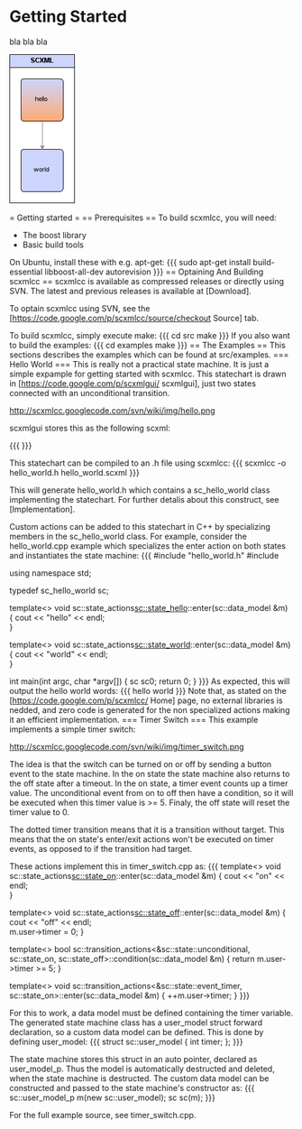 # Getting Started

bla bla bla

![My image](hello.png)

= Getting started =
== Prerequisites ==
To build scxmlcc, you will need:
 * The boost library
 * Basic build tools

On Ubuntu, install these with e.g. apt-get:
{{{
sudo apt-get install build-essential libboost-all-dev autorevision
}}}
== Optaining And Building scxmlcc ==
scxmlcc is available as compressed releases or directly using SVN. The latest and previous releases is available at [Download].

To optain scxmlcc using SVN, see the [https://code.google.com/p/scxmlcc/source/checkout Source] tab.

To build scxmlcc, simply execute make:
{{{
cd src
make
}}}
If you also want to build the examples:
{{{
cd examples
make
}}}
== The Examples ==
This sections describes the examples which can be found at src/examples.
=== Hello World ===
This is really not a practical state machine. It is just a simple expample for getting started with scxmlcc. This statechart is drawn in [https://code.google.com/p/scxmlgui/ scxmlgui], just two states connected with an unconditional transition. 

http://scxmlcc.googlecode.com/svn/wiki/img/hello.png

scxmlgui stores this as the following scxml:

{{{
<scxml initial="hello" version="0.9" xmlns="http://www.w3.org/2005/07/scxml">
 <state id="hello">
  <transition target="world"></transition>
 </state>
 <state id="world"></state>
</scxml>
}}}

This statechart can be compiled to an .h file using scxmlcc:
{{{
scxmlcc -o hello_world.h hello_world.scxml
}}}

This will generate hello_world.h which contains a sc_hello_world class implementing the statechart. For further detalis about this construct, see [Implementation].

Custom actions can be added to this statechart in C++ by specializing members in the sc_hello_world class. For example, consider the hello_world.cpp example which specializes the enter action on both states and instantiates the state machine:
{{{
#include "hello_world.h"
#include <iostream>

using namespace std;

typedef sc_hello_world sc;

template<> void sc::state_actions<sc::state_hello>::enter(sc::data_model &m)
{
	cout << "hello" << endl;	
}

template<> void sc::state_actions<sc::state_world>::enter(sc::data_model &m)
{
	cout << "world" << endl;	
}

int main(int argc, char *argv[])
{
	sc sc0;
	return 0;
}
}}}
As expected, this will output the hello world words:
{{{
hello
world
}}}
Note that, as stated on the [https://code.google.com/p/scxmlcc/ Home] page, no external libraries is nedded, and zero code is generated for the non specialized actions making it an efficient implementation.
=== Timer Switch ===
This example implements a simple timer switch:

http://scxmlcc.googlecode.com/svn/wiki/img/timer_switch.png

The idea is that the switch can be turned on or off by sending a button event to the state machine. In the on state the state machine also returns to the off state after a timeout. 
In the on state, a timer event counts up a timer value. The unconditional event from on to off then have a condition, so it will be executed when this timer value is >= 5. Finaly, the off state will reset the timer value to 0.

The dotted timer transition means that it is a transition without target. This means that the on state's enter/exit actions won't be executed on timer events, as opposed to if the transition had target.

These actions implement this in timer_switch.cpp as:
{{{
template<> void sc::state_actions<sc::state_on>::enter(sc::data_model &m)
{
	cout << "on" << endl;	
}

template<> void sc::state_actions<sc::state_off>::enter(sc::data_model &m)
{
	cout << "off" << endl;	
	m.user->timer = 0;
}

template<> bool sc::transition_actions<&sc::state::unconditional, sc::state_on, sc::state_off>::condition(sc::data_model &m)
{
	return m.user->timer >= 5;
}

template<> void sc::transition_actions<&sc::state::event_timer, sc::state_on>::enter(sc::data_model &m)
{
	++m.user->timer;
}
}}}

For this to work, a data model must be defined containing the timer variable. The generated state machine class has a user_model struct forward declaration, so a custom data model can be defined. This is done by defining user_model:
{{{
struct sc::user_model 
{
	int timer;
};
}}}

The state machine stores this struct in an auto pointer, declared as user_model_p. Thus the model is automatically destructed and deleted, when the state machine is destructed. The custom data model can be constructed and passed to the state machine's constructor as:
{{{
sc::user_model_p m(new sc::user_model);
sc sc(m);
}}}

For the full example source, see timer_switch.cpp.
